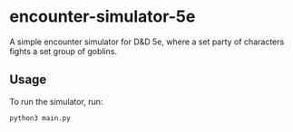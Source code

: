 # encounter-simulator-5e

A simple encounter simulator for D&D 5e, where a set party of characters fights a set group of goblins.

## Usage

To run the simulator, run:

```bash
python3 main.py
```
